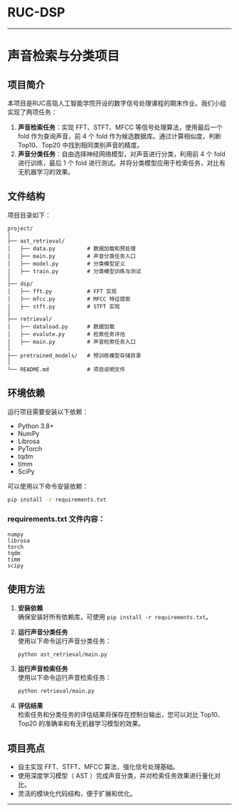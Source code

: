 # RUC-DSP

---

# 声音检索与分类项目

## 项目简介

本项目是RUC高瓴人工智能学院开设的数字信号处理课程的期末作业。我们小组实现了两项任务：

1. **声音检索任务**：实现 FFT、STFT、MFCC 等信号处理算法，使用最后一个 fold 作为查询声音，前 4 个 fold 作为候选数据库。通过计算相似度，判断 Top10、Top20 中找到相同类别声音的精度。
2. **声音分类任务**：自由选择神经网络模型，对声音进行分类，利用前 4 个 fold 进行训练，最后 1 个 fold 进行测试。并将分类模型应用于检索任务，对比有无机器学习的效果。

## 文件结构

项目目录如下：

```
project/
│
├── ast_retrieval/  
│   ├── data.py          # 数据加载和预处理
│   ├── main.py          # 声音分类任务入口
│   ├── model.py         # 分类模型定义
│   ├── train.py         # 分类模型训练与测试
│
├── dsp/  
│   ├── fft.py           # FFT 实现
│   ├── mfcc.py          # MFCC 特征提取
│   ├── stft.py          # STFT 实现
│
├── retrieval/  
│   ├── dataload.py      # 数据加载
│   ├── evalute.py       # 检索任务评估
│   ├── main.py          # 声音检索任务入口
│
├── pretrained_models/   # 预训练模型存储目录
│
└── README.md            # 项目说明文件
```

## 环境依赖

运行项目需要安装以下依赖：

- Python 3.8+
- NumPy
- Librosa
- PyTorch
- tqdm
- timm
- SciPy

可以使用以下命令安装依赖：

```bash
pip install -r requirements.txt
```

### requirements.txt 文件内容：

```plaintext
numpy
librosa
torch
tqdm
timm
scipy
```

## 使用方法

1. **安装依赖**  
   确保安装好所有依赖库，可使用 `pip install -r requirements.txt`。

2. **运行声音分类任务**  
   使用以下命令运行声音分类任务：
   ```bash
   python ast_retrieval/main.py
   ```

3. **运行声音检索任务**  
   使用以下命令运行声音检索任务：
   ```bash
   python retrieval/main.py
   ```

4. **评估结果**  
   检索任务和分类任务的评估结果将保存在控制台输出，您可以对比 Top10、Top20 的准确率和有无机器学习模型的效果。

## 项目亮点

- 自主实现 FFT、STFT、MFCC 算法，强化信号处理基础。
- 使用深度学习模型（ AST ）完成声音分类，并对检索任务效果进行量化对比。
- 灵活的模块化代码结构，便于扩展和优化。

---
